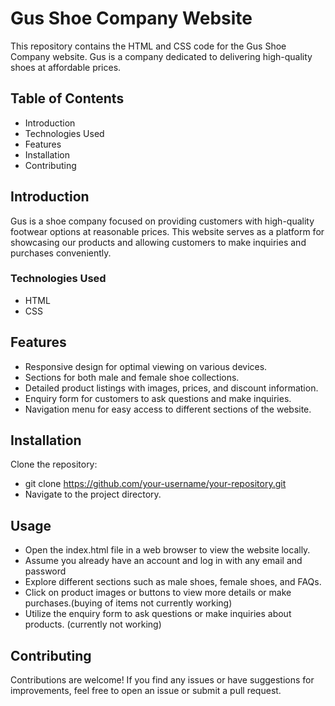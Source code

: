 # Gus Shoe Company Website
This repository contains the HTML and CSS code for the Gus Shoe Company website. Gus is a company dedicated to delivering high-quality shoes at affordable prices.

## Table of Contents
- Introduction
- Technologies Used
- Features
- Installation
- Contributing

## Introduction
Gus is a shoe company focused on providing customers with high-quality footwear options at reasonable prices. This website serves as a platform for showcasing our products and allowing customers to make inquiries and purchases conveniently.

### Technologies Used
- HTML
- CSS

## Features
- Responsive design for optimal viewing on various devices.
- Sections for both male and female shoe collections.
- Detailed product listings with images, prices, and discount information.
- Enquiry form for customers to ask questions and make inquiries.
- Navigation menu for easy access to different sections of the website.

## Installation
Clone the repository:
- git clone https://github.com/your-username/your-repository.git
- Navigate to the project directory.

## Usage
- Open the index.html file in a web browser to view the website locally.
- Assume you already have an account and log in with any email and password 
- Explore different sections such as male shoes, female shoes, and FAQs.
- Click on product images or buttons to view more details or make purchases.(buying of items not currently working)
- Utilize the enquiry form to ask questions or make inquiries about products. (currently not working)

## Contributing
Contributions are welcome! If you find any issues or have suggestions for improvements, feel free to open an issue or submit a pull request.

